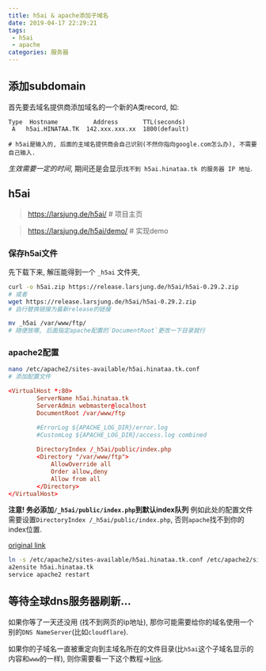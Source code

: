 ```yaml
---
title: h5ai & apache添加子域名
date: 2019-04-17 22:29:21
tags: 
 - h5ai
 - apache
categories: 服务器
---
```


## 添加subdomain

首先要去域名提供商添加域名的一个新的A类record, 如:
```
Type  Hostname          Address       TTL(seconds)
 A   h5ai.HINATAA.TK  142.xxx.xxx.xx  1800(default)

# h5ai是输入的, 后面的主域名提供商会自己识别(不然你指向google.com怎么办), 不需要自己输入.
```
*生效需要一定的时间*, 期间还是会显示`找不到 h5ai.hinataa.tk 的服务器 IP 地址`.

## h5ai 
> https://larsjung.de/h5ai/ # 项目主页

> https://larsjung.de/h5ai/demo/ # 实现demo
<!-- more -->
### 保存h5ai文件
先下载下来, 解压能得到一个 `_h5ai` 文件夹,
```bash
curl -o h5ai.zip https://release.larsjung.de/h5ai/h5ai-0.29.2.zip
# 或者
wget https://release.larsjung.de/h5ai/h5ai-0.29.2.zip
# 自行替换链接为最新release的链接

mv _h5ai /var/www/ftp/
# 随便放哪, 后面指定apache配置的`DocumentRoot`更改一下目录就行
```

### apache2配置
```bash
nano /etc/apache2/sites-available/h5ai.hinataa.tk.conf
# 添加配置文件
```
```conf
<VirtualHost *:80>
        ServerName h5ai.hinataa.tk
        ServerAdmin webmaster@localhost
        DocumentRoot /var/www/ftp

        #ErrorLog ${APACHE_LOG_DIR}/error.log
        #CustomLog ${APACHE_LOG_DIR}/access.log combined
        
        DirectoryIndex /_h5ai/public/index.php
        <Directory "/var/www/ftp">
            AllowOverride all
            Order allow,deny
            Allow from all
        </Directory>
</VirtualHost>
```
**注意! 务必添加`/_h5ai/public/index.php`到默认index队列**
例如此处的配置文件需要设置`DirectoryIndex /_h5ai/public/index.php`, 否则`apache`找不到你的index位置.

[original link](https://haofly.net/apache/index.html)

```bash
ln -s /etc/apache2/sites-available/h5ai.hinataa.tk.conf /etc/apache2/sites-enabled/h5ai.hinataa.tk
a2ensite h5ai.hinataa.tk
service apache2 restart
```

## 等待全球dns服务器刷新...
如果你等了一天还没用 (找不到网页的ip地址), 那你可能需要给你的域名使用一个别的`DNS NameServer`(比如`cloudflare`).

如果你的子域名一直被重定向到主域名所在的文件目录(比`h5ai`这个子域名显示的内容和`www`的一样), 则你需要看一下这个教程->[link](https://haofly.net/apache/index.html).